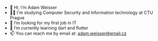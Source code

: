 - 👋 Hi, I’m Adam Weisser
- 👨‍🎓 I'm studying Computer Security and Information technology at CTU Prague
- 👀 I’m looking for my first job in IT
- 🌱 I’m currently learning dart and flutter
- 📫 You can reach me by email at: adam.weisser@email.cz
